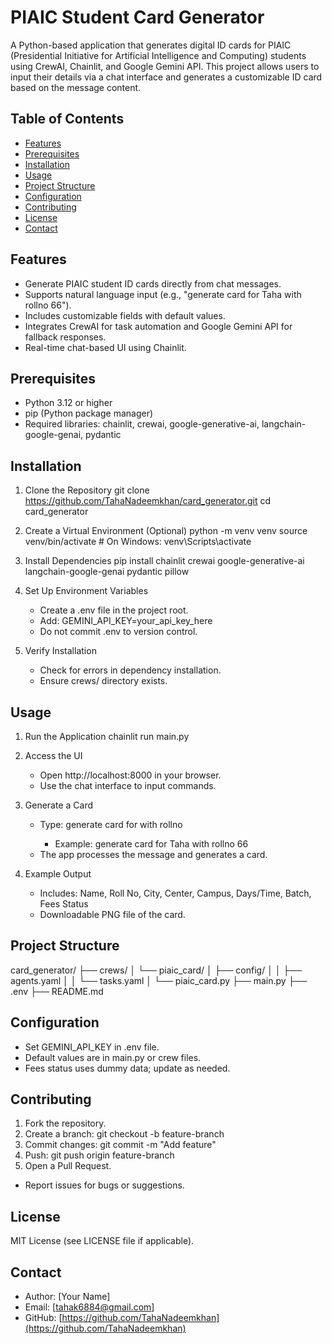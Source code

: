 # PIAIC Student Card Generator

A Python-based application that generates digital ID cards for PIAIC (Presidential Initiative for Artificial Intelligence and Computing) students using CrewAI, Chainlit, and Google Gemini API. This project allows users to input their details via a chat interface and generates a customizable ID card based on the message content.

## Table of Contents
- [Features](#features)
- [Prerequisites](#prerequisites)
- [Installation](#installation)
- [Usage](#usage)
- [Project Structure](#project-structure)
- [Configuration](#configuration)
- [Contributing](#contributing)
- [License](#license)
- [Contact](#contact)

## Features
- Generate PIAIC student ID cards directly from chat messages.
- Supports natural language input (e.g., "generate card for Taha with rollno 66").
- Includes customizable fields with default values.
- Integrates CrewAI for task automation and Google Gemini API for fallback responses.
- Real-time chat-based UI using Chainlit.

## Prerequisites
- Python 3.12 or higher
- pip (Python package manager)
- Required libraries: chainlit, crewai, google-generative-ai, langchain-google-genai, pydantic

## Installation
1. Clone the Repository
   git clone https://github.com/TahaNadeemkhan/card_generator.git
   cd card_generator

2. Create a Virtual Environment (Optional)
   python -m venv venv
   source venv/bin/activate  # On Windows: venv\Scripts\activate

3. Install Dependencies
   pip install chainlit crewai google-generative-ai langchain-google-genai pydantic pillow

4. Set Up Environment Variables
   - Create a .env file in the project root.
   - Add: GEMINI_API_KEY=your_api_key_here
   - Do not commit .env to version control.

5. Verify Installation
   - Check for errors in dependency installation.
   - Ensure crews/ directory exists.

## Usage
1. Run the Application
   chainlit run main.py

2. Access the UI
   - Open http://localhost:8000 in your browser.
   - Use the chat interface to input commands.

3. Generate a Card
   - Type: generate card for <name> with rollno <number>
     - Example: generate card for Taha with rollno 66
   - The app processes the message and generates a card.

4. Example Output
   - Includes: Name, Roll No, City, Center, Campus, Days/Time, Batch, Fees Status
   - Downloadable PNG file of the card.

## Project Structure
card_generator/
├── crews/
│   └── piaic_card/
│       ├── config/
│       │   ├── agents.yaml
│       │   └── tasks.yaml
│       └── piaic_card.py
├── main.py
├── .env
├── README.md

## Configuration
- Set GEMINI_API_KEY in .env file.
- Default values are in main.py or crew files.
- Fees status uses dummy data; update as needed.

## Contributing
1. Fork the repository.
2. Create a branch: git checkout -b feature-branch
3. Commit changes: git commit -m "Add feature"
4. Push: git push origin feature-branch
5. Open a Pull Request.
- Report issues for bugs or suggestions.

## License
MIT License (see LICENSE file if applicable).

## Contact
- Author: [Your Name]
- Email: [tahak6884@gmail.com]
- GitHub: [https://github.com/TahaNadeemkhan](https://github.com/TahaNadeemkhan)
